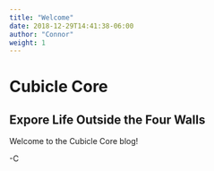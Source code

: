 ```yaml
---
title: "Welcome"
date: 2018-12-29T14:41:38-06:00
author: "Connor"
weight: 1
---
```


Cubicle Core
============

## Expore Life Outside the Four Walls

Welcome to the Cubicle Core blog!

-C

